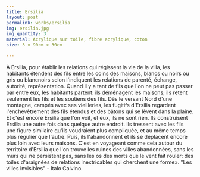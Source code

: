 ```yaml
---
title: Ersilia
layout: post
permalink: works/ersilia
img: ersilia.jpg
img_quantity: 3
material: Acrylique sur toile, fibre acrylique, coton
size: 3 x 90cm x 30cm

---
```


À Ersilia, pour établir les relations qui régissent la vie de la villa, les habitants étendent des fils entre les coins des maisons, blancs ou noirs ou gris ou blancnoirs selon l'indiquent les relations de parenté, échange, autorité, représentation. Quand il y a tant de fils que l'on ne peut pas passer par entre eux, les habitants partent: ils déménagent les maisons; ils retent seulement les fils et les soutiens des fils.
Dès le versant Nord d'une montagne, campés avec ses vieilleries, les fugitifs d'Ersilia regardent l'enchevêtrement des fils étendus et des bâtons qui se lèvent dans la plaine. Et c'est encore Ersilia que l'on voit, et eux, ils ne sont rien. Ils construisent Ersilia une autre fois dans quelque autre endroit. Ils tressent avec les fils une figure similaire qu'ils voudraient plus compliquée, et au même temps plus régulier que l'autre. Puis, ils l'abandonnent et ils se déplacent encore plus loin avec leurs maisons. C'est en voyageant comme cela autour du territoire d'Ersilia que l'on trouve les ruines des villes abandonnées, sans les murs qui ne persistent pas, sans les os des morts que le vent fait rouler: des toiles d'araignées de relations inextricables qui cherchent une forme».
"Les villes invisibles" - Italo Calvino.
